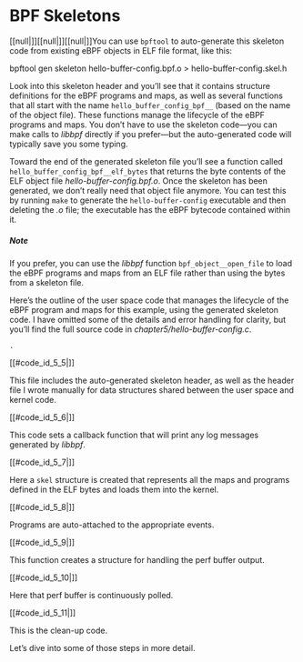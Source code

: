 # BPF Skeletons

[[null|]][[null|]][[null|]]You can use `bpftool` to auto-generate this skeleton code from existing eBPF objects in ELF file format, like this:

bpftool gen skeleton hello-buffer-config.bpf.o > hello-buffer-config.skel.h

Look into this skeleton header and you’ll see that it contains structure definitions for the eBPF programs and maps, as well as several functions that all start with the name `hello_buffer_config_bpf__` (based on the name of the object file). These functions manage the lifecycle of the eBPF programs and maps. You don’t have to use the skeleton code—you can make calls to _libbpf_ directly if you prefer—but the auto-generated code will typically save you some typing.

Toward the end of the generated skeleton file you’ll see a function called `hello_buffer_config_bpf__elf_bytes` that returns the byte contents of the ELF object file _hello-buffer-config.bpf.o_. Once the skeleton has been generated, we don’t really need that object file anymore. You can test this by running `make` to generate the `hello-buffer-config` executable and then deleting the _.o_ file; the executable has the eBPF bytecode contained within it.

##### Note

If you prefer, you can use the _libbpf_ function `bpf_object__open_file` to load the eBPF programs and maps from an ELF file rather than using the bytes from a skeleton file.

Here’s the outline of the user space code that manages the lifecycle of the eBPF program and maps for this example, using the generated skeleton code. I have omitted some of the details and error handling for clarity, but you’ll find the full source code in _chapter5/hello-buffer-config.c_.

    .

[[#code_id_5_5|]]

This file includes the auto-generated skeleton header, as well as the header file I wrote manually for data structures shared between the user space and kernel code.

[[#code_id_5_6|]]

This code sets a callback function that will print any log messages generated by _libbpf_.

[[#code_id_5_7|]]

Here a `skel` structure is created that represents all the maps and programs defined in the ELF bytes and loads them into the kernel.

[[#code_id_5_8|]]

Programs are auto-attached to the appropriate events.

[[#code_id_5_9|]]

This function creates a structure for handling the perf buffer output.

[[#code_id_5_10|]]

Here that perf buffer is continuously polled.

[[#code_id_5_11|]]

This is the clean-up code.

Let’s dive into some of those steps in more detail.